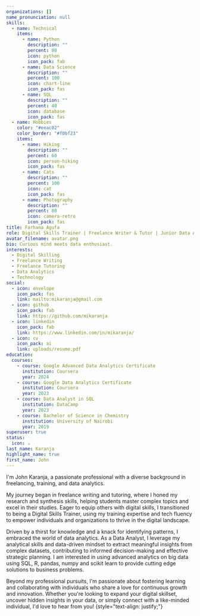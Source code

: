 ```yaml
---
organizations: []
name_pronunciation: null
skills:
  - name: Technical
    items:
      - name: Python
        description: ""
        percent: 80
        icon: python
        icon_pack: fab
      - name: Data Science
        description: ""
        percent: 100
        icon: chart-line
        icon_pack: fas
      - name: SQL
        description: ""
        percent: 40
        icon: database
        icon_pack: fas
  - name: Hobbies
    color: "#eeac02"
    color_border: "#f0bf23"
    items:
      - name: Hiking
        description: ""
        percent: 60
        icon: person-hiking
        icon_pack: fas
      - name: Cats
        description: ""
        percent: 100
        icon: cat
        icon_pack: fas
      - name: Photography
        description: ""
        percent: 80
        icon: camera-retro
        icon_pack: fas
title: Farhana Agufa
role: Digital Skills Trainer | Freelance Writer & Tutor | Junior Data Analyst
avatar_filename: avatar.png
bio: Curious mind meets data enthusiast.
interests:
  - Digital Skilling
  - Freelance Writing
  - Freelance Tutoring
  - Data Analytics
  - Technology
social:
  - icon: envelope
    icon_pack: fas
    link: mailto:mikaranja@gmail.com
  - icon: github
    icon_pack: fab
    link: https://github.com/mikaranja
  - icon: linkedin
    icon_pack: fab
    link: https://www.linkedin.com/in/mikaranja/
  - icon: cv
    icon_pack: ai
    link: uploads/resume.pdf
education:
  courses:
    - course: Google Advanced Data Analytics Certificate
      institution: Coursera
      year: 2024
    - course: Google Data Analytics Certificate
      institution: Coursera
      year: 2023
    - course: Data Analyst in SQL
      institution: DataCamp
      year: 2023
    - course: Bachelor of Science in Chemistry
      institution: University of Nairobi
      year: 2019
superuser: true
status:
  icon: ☕️
last_name: Karanja
highlight_name: true
first_name: John
---
```


I'm John Karanja, a passionate professional with a diverse background in freelancing, training, and data analytics. 

My journey began in freelance writing and tutoring, where I honed my research and synthesis skills, helping students master complex topics and excel in their studies. Eager to equip others with digital skills, I transitioned to being a Digital Skills Trainer, using my training expertise and tech fluency to empower individuals and organizations to thrive in the digital landscape.

Driven by a thirst for knowledge and a knack for identifying patterns, I embraced the world of data analytics. As a Data Analyst, I leverage my analytical skills and data-driven mindset to extract meaningful insights from complex datasets, contributing to informed decision-making and effective strategic planning. I am interested in using advanced analytics on big data using SQL, R, pandas, numpy and scikit learn to provide cutting edge solutions to business problems.

Beyond my professional pursuits, I'm passionate about fostering learning and collaborating with individuals who share a love for continuous growth and innovation. Whether you're looking to expand your digital skillset, uncover hidden insights in your data, or simply connect with a like-minded individual, I'd love to hear from you!
{style="text-align: justify;"}
